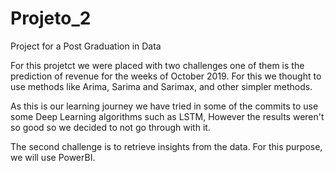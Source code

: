 # Projeto_2
Project for a Post Graduation in Data

For this projetct we were placed with two challenges one of them is the prediction of revenue for the weeks of October 2019.
For this we thought to use methods like Arima, Sarima and Sarimax, and other simpler methods.

As this is our learning journey we have tried in some of the commits to use some Deep Learning algorithms such as LSTM, However the results weren't so good so we decided to not go through with it.

The second challenge is to retrieve insights from the data.
For this purpose, we will use PowerBI.
